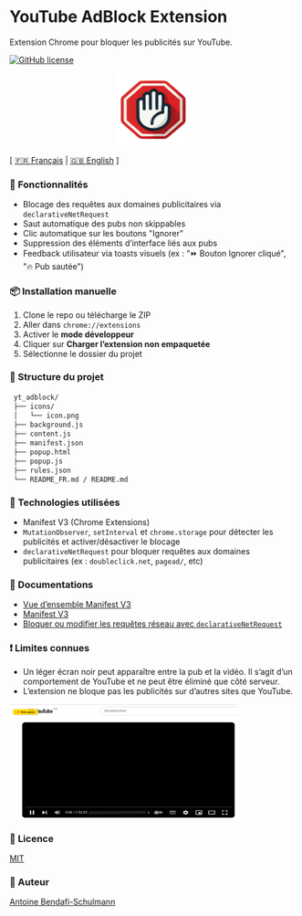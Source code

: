 # YouTube AdBlock Extension

Extension Chrome pour bloquer les publicités sur YouTube.

[![GitHub license](https://img.shields.io/github/license/AntoineBendafiSchulmann/yt_adblock)](https://github.com/AntoineBendafiSchulmann/yt_adblock/blob/main/LICENSE)

<div align="center">
    <img src="./icons/icon.png" width="128" height="128" />
</div>

[ [🇫🇷 Français](README_FR.md) | [🇬🇧 English](README.md) ]

### 🚀 Fonctionnalités

- Blocage des requêtes aux domaines publicitaires via `declarativeNetRequest`
- Saut automatique des pubs non skippables
- Clic automatique sur les boutons "Ignorer"
- Suppression des éléments d’interface liés aux pubs
- Feedback utilisateur via toasts visuels (ex : "⏩ Bouton Ignorer cliqué", "🔥 Pub sautée")

### 📦 Installation manuelle

1. Clone le repo ou télécharge le ZIP
2. Aller dans `chrome://extensions`
3. Activer le **mode développeur**
4. Cliquer sur **Charger l’extension non empaquetée**
5. Sélectionne le dossier du projet

### 📁 Structure du projet

```
 yt_adblock/
 ├── icons/
 │   └── icon.png
 ├── background.js
 ├── content.js
 ├── manifest.json
 ├── popup.html
 ├── popup.js
 ├── rules.json
 └── README_FR.md / README.md
```

### 🔧 Technologies utilisées

- Manifest V3 (Chrome Extensions)
- `MutationObserver`, `setInterval` et `chrome.storage` pour détecter les publicités et activer/désactiver le blocage
- `declarativeNetRequest` pour bloquer requêtes aux domaines publicitaires (ex : `doubleclick.net`, `pagead/`, etc)

### 📝 Documentations

- [Vue d’ensemble Manifest V3](https://developer.chrome.com/docs/extensions/mv3/intro/)
- [Manifest V3](https://developer.chrome.com/docs/extensions/reference/api?hl=fr)
- [Bloquer ou modifier les requêtes réseau avec `declarativeNetRequest`](https://developer.chrome.com/docs/extensions/reference/api/declarativeNetRequest?hl=fr)

### ❗ Limites connues

- Un léger écran noir peut apparaître entre la pub et la vidéo. Il s’agit d’un comportement de YouTube et ne peut être éliminé que côté serveur.
- L’extension ne bloque pas les publicités sur d’autres sites que YouTube.

<img src="./img/screenshot.png" width="400" height="200" />

### 📝 Licence

[MIT](https://github.com/AntoineBendafiSchulmann/yt_adblock/blob/main/LICENSE)

### 👤 Auteur

[Antoine Bendafi-Schulmann](https://github.com/AntoineBendafiSchulmann)
